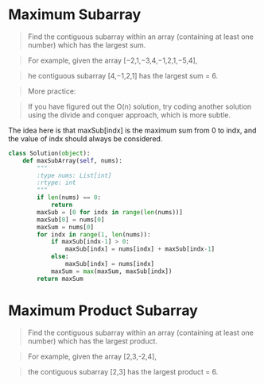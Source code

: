 # Maximum Subarray

> Find the contiguous subarray within an array (containing at least one number) which has the largest sum.

> For example, given the array [−2,1,−3,4,−1,2,1,−5,4],

> he contiguous subarray [4,−1,2,1] has the largest sum = 6.

> More practice:

> If you have figured out the O(n) solution, try coding another solution using the divide and conquer approach, which is more subtle.

The idea here is that maxSub[indx] is the maximum sum from 0 to indx, and the value of indx should always be considered.

```Python
class Solution(object):
    def maxSubArray(self, nums):
        """
        :type nums: List[int]
        :rtype: int
        """
        if len(nums) == 0:
            return
        maxSub = [0 for indx in range(len(nums))]
        maxSub[0] = nums[0]
        maxSum = nums[0]
        for indx in range(1, len(nums)):
            if maxSub[indx-1] > 0:
                maxSub[indx] = nums[indx] + maxSub[indx-1]
            else:
                maxSub[indx] = nums[indx]
            maxSum = max(maxSum, maxSub[indx])
        return maxSum
```

# Maximum Product Subarray

> Find the contiguous subarray within an array (containing at least one number) which has the largest product.

> For example, given the array [2,3,-2,4],

> the contiguous subarray [2,3] has the largest product = 6.

```Python

```
